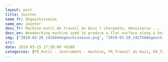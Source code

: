 ```yaml
---
layout: post
title: Jointer
name_fr: Dégauchisseuse
name_en: Jointer
desc_fr: Machine-outil de travail du bois ( charpente, menuiserie ... ) qui permet de dégauchir des pièces de bois brutes, c'est-à-dire les rendre droites et planes en dressant leurs faces qui forment un angle de 90° à 135°.
desc_en: Woodworking machine used to produce a flat surface along a board's length.
img: ["2019-03-20_142644degauchisseuse.png", "2019-03-20_142750degauchisseuse.png"]
src: 
date: 2019-03-15 17:58:00 +0100
categories: [FR_Outil - instrument - machine, FR_Travail du bois, EN_Tool - instrument - machine, EN_Woodworking]
---
```

